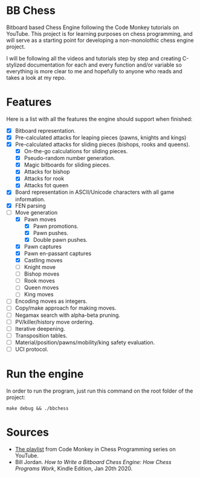 # BB Chess
Bitboard based Chess Engine following the Code Monkey tutorials on YouTube. This project is for learning purposes on chess programming, and will serve as a starting point for developing a non-monolothic chess engine project.

I will  be following all the videos and tutorials step by step and creating C-stylized documentation for each and every function and/or variable so everything is more clear to me and hopefully to anyone who reads and takes a look at my repo.

# Features
Here is a list with all the features the engine should support when finished:
  * [x] Bitboard representation.
  * [x] Pre-calculated attacks for leaping pieces (pawns, knights and kings)
  * [x] Pre-calculated attacks for sliding pieces (bishops, rooks and queens).
    * [x] On-the-go calculations for sliding pieces.
    * [x] Pseudo-random number generation.
    * [x] Magic bitboards for sliding pieces.
    * [x] Attacks for bishop
    * [x] Attacks for rook
    * [x] Attacks fot queen
  * [x] Board representation in ASCII/Unicode characters with all game information.
  * [x] FEN parsing
  * [ ] Move generation
    * [x] Pawn moves
      * [x] Pawn promotions.
      * [x] Pawn pushes.
      * [x] Double pawn pushes.
    * [x] Pawn captures
    * [x] Pawn en-passant captures
    * [x] Castling moves
    * [ ] Knight move
    * [ ] Bishop moves
    * [ ] Rook moves
    * [ ] Queen moves
    * [ ] King moves
  * [ ] Encoding moves as integers.
  * [ ] Copy/make approach for making moves.
  * [ ] Negamax search with alpha-beta pruning.
  * [ ] PV/killer/history move ordering.
  * [ ] Iterative deepening.
  * [ ] Transposition tables.
  * [ ] Material/position/pawns/mobility/king safety evaluation.
  * [ ] UCI protocol.

# Run the engine
In order to run the program, just run this command on the root folder of the project:

```
make debug && ./bbchess
```

# Sources
* [The playlist][1] from Code Monkey in Chess Programming series on YouTube.
* Bill Jordan. _How to Write a Bitboard Chess Engine: How Chess Programs Work_, Kindle Edition, Jan 20th 2020.



[1]: https://youtube.com/playlist?list=PLmN0neTso3Jxh8ZIylk74JpwfiWNI76Cs
